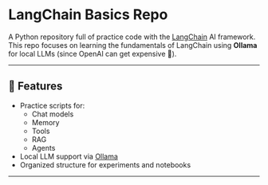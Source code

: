 # LangChain Basics Repo

A Python repository full of practice code with the [LangChain](https://www.langchain.com/) AI framework.  
This repo focuses on learning the fundamentals of LangChain using **Ollama** for local LLMs (since OpenAI can get expensive 💸).

---

## 🚀 Features
- Practice scripts for:
  - Chat models
  - Memory
  - Tools
  - RAG
  - Agents
- Local LLM support via [Ollama](https://ollama.ai/)
- Organized structure for experiments and notebooks

---
